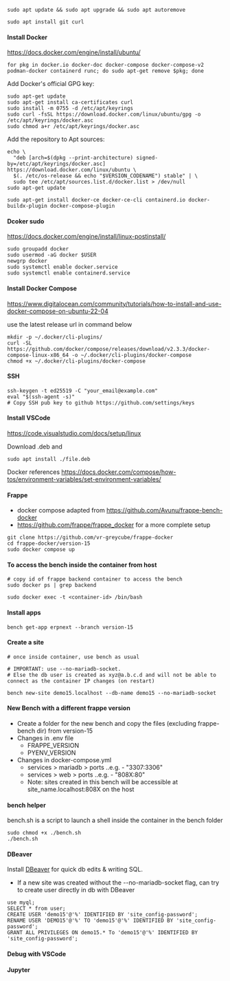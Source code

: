 ```
sudo apt update && sudo apt upgrade && sudo apt autoremove

sudo apt install git curl
```

#### Install Docker

https://docs.docker.com/engine/install/ubuntu/

```
for pkg in docker.io docker-doc docker-compose docker-compose-v2 podman-docker containerd runc; do sudo apt-get remove $pkg; done
```
Add Docker's official GPG key:
```
sudo apt-get update
sudo apt-get install ca-certificates curl
sudo install -m 0755 -d /etc/apt/keyrings
sudo curl -fsSL https://download.docker.com/linux/ubuntu/gpg -o /etc/apt/keyrings/docker.asc
sudo chmod a+r /etc/apt/keyrings/docker.asc
```
Add the repository to Apt sources:
```
echo \
  "deb [arch=$(dpkg --print-architecture) signed-by=/etc/apt/keyrings/docker.asc] https://download.docker.com/linux/ubuntu \
  $(. /etc/os-release && echo "$VERSION_CODENAME") stable" | \
  sudo tee /etc/apt/sources.list.d/docker.list > /dev/null
sudo apt-get update	

sudo apt-get install docker-ce docker-ce-cli containerd.io docker-buildx-plugin docker-compose-plugin
```

#### Dcoker sudo
https://docs.docker.com/engine/install/linux-postinstall/
```
sudo groupadd docker
sudo usermod -aG docker $USER
newgrp docker
sudo systemctl enable docker.service
sudo systemctl enable containerd.service
```

#### Install Docker Compose
https://www.digitalocean.com/community/tutorials/how-to-install-and-use-docker-compose-on-ubuntu-22-04

use the latest release url in command below

```
mkdir -p ~/.docker/cli-plugins/
curl -SL https://github.com/docker/compose/releases/download/v2.3.3/docker-compose-linux-x86_64 -o ~/.docker/cli-plugins/docker-compose
chmod +x ~/.docker/cli-plugins/docker-compose
```

#### SSH
```
ssh-keygen -t ed25519 -C "your_email@example.com"
eval "$(ssh-agent -s)"
# Copy SSH pub key to github https://github.com/settings/keys
```


#### Install VSCode
https://code.visualstudio.com/docs/setup/linux

Download .deb and 
```
sudo apt install ./file.deb
```

Docker references
https://docs.docker.com/compose/how-tos/environment-variables/set-environment-variables/





#### Frappe 
- docker compose adapted from https://github.com/Avunu/frappe-bench-docker
- https://github.com/frappe/frappe_docker for a more complete setup



```
git clone https://github.com/vr-greycube/frappe-docker
cd frappe-docker/version-15
sudo docker compose up

```

#### To access the bench inside the container from host
```
# copy id of frappe backend container to access the bench
sudo docker ps | grep backend

sudo docker exec -t <container-id> /bin/bash

```

#### Install apps
```
bench get-app erpnext --branch version-15
```


#### Create a site

```
# once inside container, use bench as usual

# IMPORTANT: use --no-mariadb-socket. 
# Else the db user is created as xyz@a.b.c.d and will not be able to connect as the container IP changes (on restart)

bench new-site demo15.localhost --db-name demo15 --no-mariadb-socket
```

#### New Bench with a different frappe version

- Create a folder for the new bench and copy the files (excluding frappe-bench dir) from version-15
- Changes in .env file
  - FRAPPE_VERSION
  - PYENV_VERSION
- Changes in docker-compose.yml
  - services > mariadb > ports ..e.g. - "3307:3306"
  - services > web > ports ..e.g. - "808X:80"
  - Note: sites created in this bench will be accessible at site_name.localhost:808X on the host


#### bench helper
bench.sh is a script to launch a shell inside the container in the bench folder
```
sudo chmod +x ./bench.sh
./bench.sh
```

#### DBeaver

Install [DBeaver](https://dbeaver.io/download/) for quick db edits & writing SQL. 



- If a new site was created without the --no-mariadb-socket flag, can try to create user directly in db with DBeaver
```
use myql;
SELECT * from user;
CREATE USER 'demo15'@'%' IDENTIFIED BY 'site_config-password';
RENAME USER 'DEMO15'@'%' TO 'demo15'@'%' IDENTIFIED BY 'site_config-password';
GRANT ALL PRIVILEGES ON demo15.* To 'demo15'@'%' IDENTIFIED BY 'site_config-password';
```

#### Debug with VSCode



#### Jupyter
